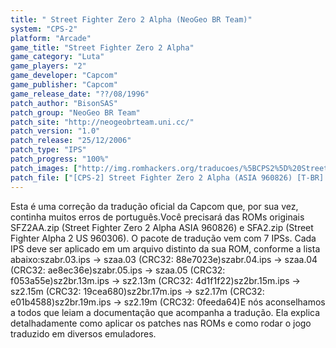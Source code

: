 ```yaml
---
title: " Street Fighter Zero 2 Alpha (NeoGeo BR Team)"
system: "CPS-2"
platform: "Arcade"
game_title: "Street Fighter Zero 2 Alpha"
game_category: "Luta"
game_players: "2"
game_developer: "Capcom"
game_publisher: "Capcom"
game_release_date: "??/08/1996"
patch_author: "BisonSAS"
patch_group: "NeoGeo BR Team"
patch_site: "http://neogeobrteam.uni.cc/"
patch_version: "1.0"
patch_release: "25/12/2006"
patch_type: "IPS"
patch_progress: "100%"
patch_images: ["http://img.romhackers.org/traducoes/%5BCPS2%5D%20Street%20Fighter%20Zero%202%20Alpha%20-%20NGBRT%20-%20Logo.png","http://img.romhackers.org/traducoes/%5BCPS2%5D%20Street%20Fighter%20Zero%202%20Alpha%20-%20NGBRT%20-%201.png","http://img.romhackers.org/traducoes/%5BCPS2%5D%20Street%20Fighter%20Zero%202%20Alpha%20-%20NGBRT%20-%202.png"]
patch_file: ["[CPS-2] Street Fighter Zero 2 Alpha (ASIA 960826) [T-BR] [T-BisonSAS G-NeoGeo BR Team] [V-1.0 P-100% A-2006].zip"]
---
```

Esta é uma correção da tradução oficial da Capcom que, por sua vez, continha muitos erros de português.Você precisará das ROMs originais SFZ2AA.zip (Street Fighter Zero 2 Alpha ASIA 960826) e SFA2.zip (Street Fighter Alpha 2 US 960306). O pacote de tradução vem com 7 IPSs. Cada IPS deve ser aplicado em um arquivo distinto da sua ROM, conforme a lista abaixo:szabr.03.ips -> szaa.03 (CRC32: 88e7023e)szabr.04.ips -> szaa.04 (CRC32: ae8ec36e)szabr.05.ips -> szaa.05 (CRC32: f053a55e)sz2br.13m.ips -> sz2.13m (CRC32: 4d1f1f22)sz2br.15m.ips -> sz2.15m (CRC32: 19cea680)sz2br.17m.ips -> sz2.17m (CRC32: e01b4588)sz2br.19m.ips -> sz2.19m (CRC32: 0feeda64)E nós aconselhamos a todos que leiam a documentação que acompanha a tradução. Ela explica detalhadamente como aplicar os patches nas ROMs e como rodar o jogo traduzido em diversos emuladores.